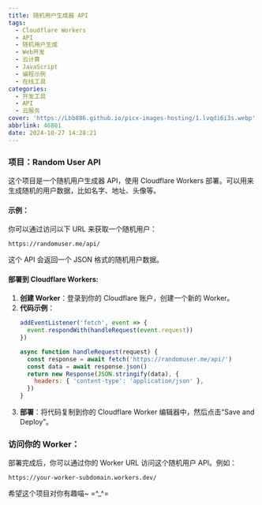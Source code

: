 ```yaml
---
title: 随机用户生成器 API
tags:
  - Cloudflare Workers
  - API
  - 随机用户生成
  - Web开发
  - 云计算
  - JavaScript
  - 编程示例
  - 在线工具
categories:
  - 开发工具
  - API
  - 云服务
cover: 'https://Lbb886.github.io/picx-images-hosting/1.lvqdi6i3s.webp'
abbrlink: 46801
date: 2024-10-27 14:28:21
---
```


### 项目：Random User API
这个项目是一个随机用户生成器 API，使用 Cloudflare Workers 部署。可以用来生成随机的用户数据，比如名字、地址、头像等。

#### 示例：
你可以通过访问以下 URL 来获取一个随机用户：
```
https://randomuser.me/api/
```
这个 API 会返回一个 JSON 格式的随机用户数据。

#### 部署到 Cloudflare Workers:
1. **创建 Worker**：登录到你的 Cloudflare 账户，创建一个新的 Worker。
2. **代码示例**：
   ```javascript
   addEventListener('fetch', event => {
     event.respondWith(handleRequest(event.request))
   })

   async function handleRequest(request) {
     const response = await fetch('https://randomuser.me/api/')
     const data = await response.json()
     return new Response(JSON.stringify(data), {
       headers: { 'content-type': 'application/json' },
     })
   }
   ```
3. **部署**：将代码复制到你的 Cloudflare Worker 编辑器中，然后点击“Save and Deploy”。

### 访问你的 Worker：
部署完成后，你可以通过你的 Worker URL 访问这个随机用户 API。例如：
```
https://your-worker-subdomain.workers.dev/
```

希望这个项目对你有趣喵~ =^_^=